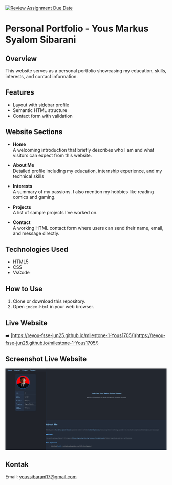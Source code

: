 [![Review Assignment Due Date](https://classroom.github.com/assets/deadline-readme-button-22041afd0340ce965d47ae6ef1cefeee28c7c493a6346c4f15d667ab976d596c.svg)](https://classroom.github.com/a/akoVEwkh)

# Personal Portfolio - Yous Markus Syalom Sibarani

## Overview

This website serves as a personal portfolio showcasing my education, skills, interests, and contact information.

## Features

- Layout with sidebar profile
- Semantic HTML structure
- Contact form with validation

## Website Sections

- **Home**  
  A welcoming introduction that briefly describes who I am and what visitors can expect from this website.

- **About Me**  
  Detailed profile including my education, internship experience, and my technical skills

- **Interests**  
  A summary of my passions. I also mention my hobbies like reading comics and gaming.

- **Projects**  
  A list of sample projects I've worked on.

- **Contact**  
  A working HTML contact form where users can send their name, email, and message directly.

## Technologies Used

- HTML5
- CSS
- VsCode

## How to Use

1. Clone or download this repository.
2. Open `index.html` in your web browser.

## Live Website

➡️ [https://revou-fsse-jun25.github.io/milestone-1-Yous1705/](https://revou-fsse-jun25.github.io/milestone-1-Yous1705/)

## Screenshot Live Website

![Website Screenshot](assets/images/ssweb.png)

## Kontak

Email: [youssibarani17@gmail.com](mailto:youssibarani17@gmail.com)
